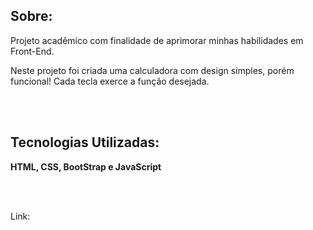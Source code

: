 
<h2>Sobre:</h2>

<p>Projeto acadêmico com finalidade de aprimorar minhas habilidades em Front-End.</p>

<p>Neste projeto foi criada uma calculadora com design simples, porém funcional! Cada tecla exerce a função desejada.</p>
<br><br>

<h2>Tecnologias Utilizadas:</h2>

<p style="font-weight: bold;">HTML, CSS, BootStrap e JavaScript</p><br><br>

<p>Link:</p> 

